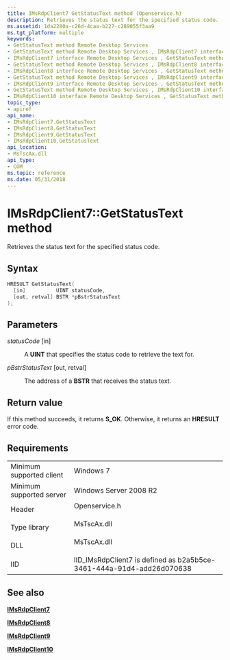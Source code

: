 ```yaml
---
title: IMsRdpClient7 GetStatusText method (Openservice.h)
description: Retrieves the status text for the specified status code.
ms.assetid: 1da2280a-c26d-4caa-b227-c289055f3aa9
ms.tgt_platform: multiple
keywords:
- GetStatusText method Remote Desktop Services
- GetStatusText method Remote Desktop Services , IMsRdpClient7 interface
- IMsRdpClient7 interface Remote Desktop Services , GetStatusText method
- GetStatusText method Remote Desktop Services , IMsRdpClient8 interface
- IMsRdpClient8 interface Remote Desktop Services , GetStatusText method
- GetStatusText method Remote Desktop Services , IMsRdpClient9 interface
- IMsRdpClient9 interface Remote Desktop Services , GetStatusText method
- GetStatusText method Remote Desktop Services , IMsRdpClient10 interface
- IMsRdpClient10 interface Remote Desktop Services , GetStatusText method
topic_type:
- apiref
api_name:
- IMsRdpClient7.GetStatusText
- IMsRdpClient8.GetStatusText
- IMsRdpClient9.GetStatusText
- IMsRdpClient10.GetStatusText
api_location:
- MsTscAx.dll
api_type:
- COM
ms.topic: reference
ms.date: 05/31/2018
---
```


# IMsRdpClient7::GetStatusText method

Retrieves the status text for the specified status code.

## Syntax


```C++
HRESULT GetStatusText(
  [in]          UINT statusCode,
  [out, retval] BSTR *pBstrStatusText
);
```



## Parameters

<dl> <dt>

*statusCode* \[in\]
</dt> <dd>

A **UINT** that specifies the status code to retrieve the text for.

</dd> <dt>

*pBstrStatusText* \[out, retval\]
</dt> <dd>

The address of a **BSTR** that receives the status text.

</dd> </dl>

## Return value

If this method succeeds, it returns **S\_OK**. Otherwise, it returns an **HRESULT** error code.

## Requirements



|                                     |                                                                                          |
|-------------------------------------|------------------------------------------------------------------------------------------|
| Minimum supported client<br/> | Windows 7<br/>                                                                     |
| Minimum supported server<br/> | Windows Server 2008 R2<br/>                                                        |
| Header<br/>                   | <dl> <dt>Openservice.h</dt> </dl> |
| Type library<br/>             | <dl> <dt>MsTscAx.dll</dt> </dl>   |
| DLL<br/>                      | <dl> <dt>MsTscAx.dll</dt> </dl>   |
| IID<br/>                      | IID\_IMsRdpClient7 is defined as b2a5b5ce-3461-444a-91d4-add26d070638<br/>         |



## See also

<dl> <dt>

[**IMsRdpClient7**](imsrdpclient7.md)
</dt> <dt>

[**IMsRdpClient8**](imsrdpclient8.md)
</dt> <dt>

[**IMsRdpClient9**](imsrdpclient9.md)
</dt> <dt>

[**IMsRdpClient10**](imsrdpclient10.md)
</dt> </dl>

 

 






